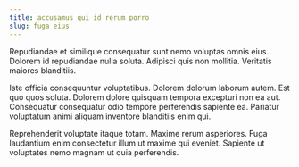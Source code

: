```yaml
---
title: accusamus qui id rerum porro
slug: fuga eius
---
```


Repudiandae et similique consequatur sunt nemo voluptas omnis eius. Dolorem id repudiandae nulla soluta. Adipisci quis non mollitia. Veritatis maiores blanditiis.

Iste officia consequuntur voluptatibus. Dolorem dolorum laborum autem. Est quo quos soluta. Dolorem dolore quisquam tempora excepturi non ea aut. Consequatur consequatur odio tempore perferendis sapiente ea. Pariatur voluptatum animi aliquam inventore blanditiis enim qui.

Reprehenderit voluptate itaque totam. Maxime rerum asperiores. Fuga laudantium enim consectetur illum ut maxime qui eveniet. Sapiente ut voluptates nemo magnam ut quia perferendis.
